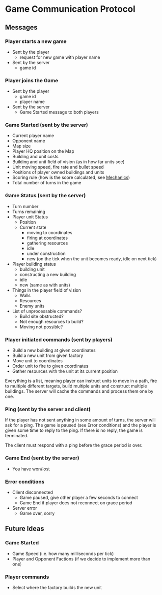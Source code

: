 # Game Communication Protocol

## Messages

### Player starts a new game

 - Sent by the player
   - request for new game with player name
 - Sent by the server
   - game id

### Player joins the Game

 - Sent by the player
   - game id
   - player name
 - Sent by the server
   - Game Started message to both players

### Game Started (sent by the server)

 - Current player name
 - Opponent name
 - Map size
 - Player HQ position on the Map
 - Building and unit costs
 - Building and unit field of vision (as in how far units see)
 - Unit moving speed, fire rate and bullet speed
 - Positions of player owned buildings and units
 - Scoring rule (how is the score calculated, see [Mechanics](mechanics.md))
 - Total number of turns in the game

### Game Status (sent by the server)

  - Turn number
  - Turns remaining
  - Player unit Status
    - Position
    - Current state
      - moving to coordinates
      - firing at coordinates
      - gathering resources
      - idle
      - under construction
      - new (on the tick when the unit becomes ready, idle on next tick)
  - Player building status
    - building unit
    - constructing a new building
    - idle
    - new (same as with units)
  - Things in the player field of vision
    - Walls
    - Resources
    - Enemy units
  - List of unprocessable commands?
    - Build site obstructed?
    - Not enough resources to build?
    - Moving not possible?

### Player initiated commands (sent by players)

  - Build a new building at given coordinates
  - Build a new unit from given factory
  - Move unit to coordinates
  - Order unit to fire to given coordinates
  - Gather resources with the unit at its current position

Everything is a list, meaning player can instruct units to move in a path, fire
to multiple different targets, build multiple units and construct multiple
buildings. The server will cache the commands and process them one by one.

### Ping (sent by the server and client)

If the player has not sent anything in some amount of turns, the server will
ask for a ping. The game is paused (see Error conditions) and the player is
given some time to reply to the ping. If there is no reply, the game is
terminated.

The client must respond with a ping before the grace period is over.

### Game End (sent by the server)

  - You have won/lost

### Error conditions

  - Client disconnected
    - Game paused, give other player a few seconds to connect
    - Game End if player does not reconnect on grace period
  - Server error
    - Game over, sorry

## Future Ideas

### Game Started

 - Game Speed (i.e. how many milliseconds per tick)
 - Player and Opponent Factions (if we decide to implement more than one)

### Player commands

  - Select where the factory builds the new unit
